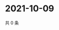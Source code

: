 # 2021-10-09

共 0 条

<!-- BEGIN WEIBO -->
<!-- 最后更新时间 Sat Oct 09 2021 15:10:43 GMT+0800 (China Standard Time) -->

<!-- END WEIBO -->
